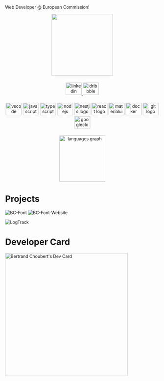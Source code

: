 Web Developer @ European Commission!

<div align="center">
  <img height="200" src="https://www.chbe.fr/images/bertrandx600.png"  />
</div>

###

<div align="center">
  <a href="https://www.linkedin.com/in/bchoubert/" target="_blank">
    <img src="https://raw.githubusercontent.com/maurodesouza/profile-readme-generator/master/src/assets/icons/social/linkedin/default.svg" width="52" height="40" alt="linkedin logo"  />
  </a>
  <a href="https://dribbble.com/bchoubert" target="_blank">
    <img src="https://raw.githubusercontent.com/maurodesouza/profile-readme-generator/master/src/assets/icons/social/dribbble/default.svg" width="52" height="40" alt="dribbble logo"  />
  </a>
</div>

###

<div align="center">
  <img src="https://cdn.jsdelivr.net/gh/devicons/devicon/icons/vscode/vscode-original.svg" height="40" width="52" alt="vscode logo"  />
  <img src="https://cdn.jsdelivr.net/gh/devicons/devicon/icons/javascript/javascript-original.svg" height="40" width="52" alt="javascript logo"  />
  <img src="https://cdn.jsdelivr.net/gh/devicons/devicon/icons/typescript/typescript-original.svg" height="40" width="52" alt="typescript logo"  />
  <img src="https://cdn.jsdelivr.net/gh/devicons/devicon/icons/nodejs/nodejs-original.svg" height="40" width="52" alt="nodejs logo"  />
  <img src="https://cdn.jsdelivr.net/gh/devicons/devicon/icons/nestjs/nestjs-plain.svg" height="40" width="52" alt="nestjs logo"  />
  <img src="https://cdn.jsdelivr.net/gh/devicons/devicon/icons/react/react-original.svg" height="40" width="52" alt="react logo"  />
  <img src="https://cdn.jsdelivr.net/gh/devicons/devicon/icons/materialui/materialui-original.svg" height="40" width="52" alt="materialui logo"  />
  <img src="https://cdn.jsdelivr.net/gh/devicons/devicon/icons/docker/docker-original.svg" height="40" width="52" alt="docker logo"  />
  <img src="https://cdn.jsdelivr.net/gh/devicons/devicon/icons/git/git-original.svg" height="40" width="52" alt="git logo"  />
  <img src="https://cdn.jsdelivr.net/gh/devicons/devicon/icons/googlecloud/googlecloud-original.svg" height="40" width="52" alt="googlecloud logo"  />
</div>

###

<div align="center">
  <img src="https://github-readme-stats.vercel.app/api/top-langs?username=bchoubert&locale=en&hide_title=false&layout=compact&card_width=320&langs_count=5&theme=dracula&hide_border=false&order=2" height="150" alt="languages graph"  />
</div>

###

# Projects

![BC-Font](https://github-readme-stats.vercel.app/api/pin/?username=bchoubert&repo=bc-font&show_owner=true&icon_color=EB2834&border_color=EB2834)
![BC-Font-Website](https://github-readme-stats.vercel.app/api/pin/?username=bchoubert&repo=bc-font-website&show_owner=true&icon_color=EB2834&border_color=EB2834)

![LogTrack](https://github-readme-stats.vercel.app/api/pin/?username=LogTrack&repo=transportation-font&show_owner=true&icon_color=113885&border_color=113885)

###

# Developer Card

<a href="https://app.daily.dev/bchoubert"><img src="https://api.daily.dev/devcards/4aea6ba7b50f4ee8a1541a53c4f423f4.png?r=z3l" width="400" alt="Bertrand Choubert's Dev Card"/></a>
